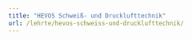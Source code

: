 ```yaml
---
title: "HEVOS Schweiß- und Drucklufttechnik"
url: /lehrte/hevos-schweiss-und-drucklufttechnik/
---
```

